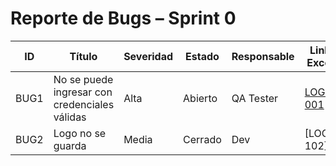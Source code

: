 # Reporte de Bugs – Sprint 0

| ID   | Título                    | Severidad | Estado  | Responsable | Link Excel  |
| ---- | ------------------------- | --------- | ------- | ----------- | -------------- |
| BUG1 | No se puede ingresar con credenciales válidas | Alta      | Abierto | QA Tester   | [LOG-001](https://docs.google.com/spreadsheets/d/14SfSwGBtdNS8zMLGoJj7R_D0rXGiIvpw/edit?gid=1673094857#gid=1673094857) |
| BUG2 | Logo no se guarda         | Media     | Cerrado | Dev         | [LOG-102] |
